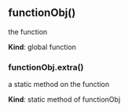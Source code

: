 ## functionObj()
the function

**Kind**: global function  
### functionObj.extra()
a static method on the function

**Kind**: static method of functionObj  

